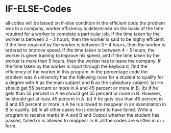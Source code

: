 # IF-ELSE-Codes
all codes will be based on if-else condition
in the efficient code the problem was 
In a company, worker efficiency is determined on the basis of the time required for a worker to complete a particular job.
If the time taken by the worker is between 2 – 3 hours, then the worker is said to be highly efficient.
If the time required by the worker is between 3 – 4 hours, then the worker is ordered to improve speed.
If the time taken is between 4 – 5 hours, the worker is given training to improve his speed,
and if the time taken by the worker is more than 5 hours, then the worker has to leave the company.
If the time taken by the worker is input through the keyboard, find the efficiency of the worker in this program.
in the percentage code the problem was
A university has the following rules for a student to qualify for a degree with A as the main subject and B as the subsidiary subject:
(a) He should get 55 percent or more in A and 45 percent or more in B.
(b) If he gets than 55 percent in A he should get 55 percent or more in B. However, he should get at least 45 percent in A.
(c) If he gets less than 45 percent in B and 65 percent or more in A he is allowed to reappear in an examination in B to qualify.
(d) In all other cases he is declared to have failed.
Write a program to receive marks in A and B and Output whether the student has passed, failed or is allowed to reappear in B.
all the codes are written in c++ form.
